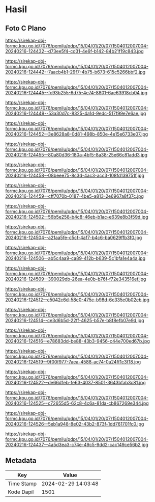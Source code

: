 # Hasil

## Foto C Plano

https://sirekap-obj-formc.kpu.go.id/7076/pemilu/pdpr/15/04/01/20/07/1504012007004-20240216-124432--d73ee5f4-cd31-4e6f-b142-84b21f19c843.jpg

https://sirekap-obj-formc.kpu.go.id/7076/pemilu/pdpr/15/04/01/20/07/1504012007004-20240216-124442--7aacb4b1-29f7-4b75-b673-615c5266bbf2.jpg

https://sirekap-obj-formc.kpu.go.id/7076/pemilu/pdpr/15/04/01/20/07/1504012007004-20240216-124445--fc93b255-6d75-4e74-8801-6ae63918cb04.jpg

https://sirekap-obj-formc.kpu.go.id/7076/pemilu/pdpr/15/04/01/20/07/1504012007004-20240216-124449--53a30d7c-8325-4a1d-9edc-517f99e7e6ae.jpg

https://sirekap-obj-formc.kpu.go.id/7076/pemilu/pdpr/15/04/01/20/07/1504012007004-20240216-124452--3e8628a8-0d81-498b-850e-4e15e6733e07.jpg

https://sirekap-obj-formc.kpu.go.id/7076/pemilu/pdpr/15/04/01/20/07/1504012007004-20240216-124455--80a80d36-180a-4bf5-8a38-25e66c81add3.jpg

https://sirekap-obj-formc.kpu.go.id/7076/pemilu/pdpr/15/04/01/20/07/1504012007004-20240216-124458--08beee75-8c3d-4ac3-acc3-108fd139751f.jpg

https://sirekap-obj-formc.kpu.go.id/7076/pemilu/pdpr/15/04/01/20/07/1504012007004-20240216-124459--cff7070b-0187-4be5-a813-2e6967a8f37c.jpg

https://sirekap-obj-formc.kpu.go.id/7076/pemilu/pdpr/15/04/01/20/07/1504012007004-20240216-124502--56b5e258-b4c8-46eb-b1ac-e639e8b3f59d.jpg

https://sirekap-obj-formc.kpu.go.id/7076/pemilu/pdpr/15/04/01/20/07/1504012007004-20240216-124504--a21aa5fe-c5cf-4af7-b4c6-ba0629ffb3f0.jpg

https://sirekap-obj-formc.kpu.go.id/7076/pemilu/pdpr/15/04/01/20/07/1504012007004-20240216-124506--ab5c4aa9-ca89-412b-b639-5c1bfa1e4a4a.jpg

https://sirekap-obj-formc.kpu.go.id/7076/pemilu/pdpr/15/04/01/20/07/1504012007004-20240216-124509--390029db-26ea-4e0b-b76f-f72e343516ef.jpg

https://sirekap-obj-formc.kpu.go.id/7076/pemilu/pdpr/15/04/01/20/07/1504012007004-20240216-124512--c5042c6d-58e0-475c-b98d-6c335e0b02eb.jpg

https://sirekap-obj-formc.kpu.go.id/7076/pemilu/pdpr/15/04/01/20/07/1504012007004-20240216-124514--ce3d6b5d-22ff-4625-b57e-b8f8efb07e9d.jpg

https://sirekap-obj-formc.kpu.go.id/7076/pemilu/pdpr/15/04/01/20/07/1504012007004-20240216-124516--e78683dd-be88-43b3-9456-c44e700ed67b.jpg

https://sirekap-obj-formc.kpu.go.id/7076/pemilu/pdpr/15/04/01/20/07/1504012007004-20240216-124519--9f00f977-7aea-4588-ac74-0a24ff1c3f18.jpg

https://sirekap-obj-formc.kpu.go.id/7076/pemilu/pdpr/15/04/01/20/07/1504012007004-20240216-124522--de66d1eb-fe63-4037-8501-3643bfab3c81.jpg

https://sirekap-obj-formc.kpu.go.id/7076/pemilu/pdpr/15/04/01/20/07/1504012007004-20240216-124525--c72655d5-62c8-4c6a-81da-cb867269e344.jpg

https://sirekap-obj-formc.kpu.go.id/7076/pemilu/pdpr/15/04/01/20/07/1504012007004-20240216-124526--5eb1a948-8e02-43b2-873f-1dd761701fc0.jpg

https://sirekap-obj-formc.kpu.go.id/7076/pemilu/pdpr/15/04/01/20/07/1504012007004-20240216-124437--4a5d3ea3-c74e-49c5-9dd2-cac149ce56b2.jpg


## Metadata

| Key        | Value               |
| ---------- | ------------------- |
| Time Stamp | 2024-02-29 14:03:48 |
| Kode Dapil | 1501                |



